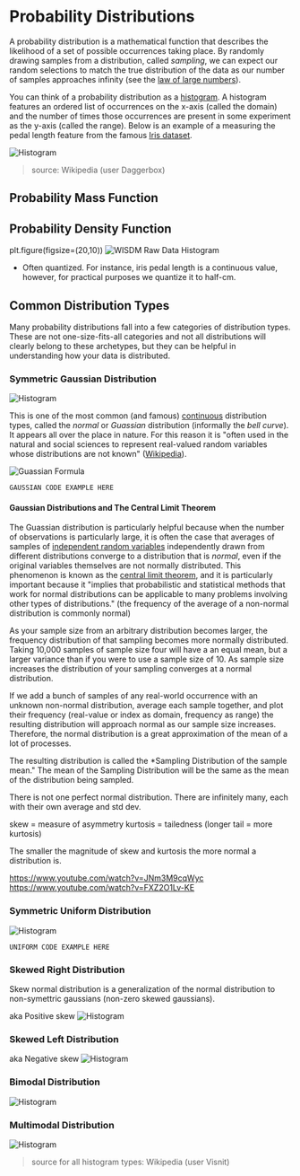 # Probability Distributions

A probability distribution is a mathematical function that describes the likelihood of a set of possible occurrences taking place. By randomly drawing samples from a distribution, called *sampling*, we can expect our random selections to match the true distribution of the data as our number of samples approaches infinity (see the [law of large numbers](https://en.wikipedia.org/wiki/Law_of_large_numbers)).

You can think of a probability distribution as a [histogram](https://en.wikipedia.org/wiki/Histogram). A histogram features an ordered list of occurrences on the x-axis (called the domain) and the number of times those occurrences are present in some experiment as the y-axis (called the range). Below is an example of a measuring the pedal length feature from the famous [Iris dataset](https://en.wikipedia.org/wiki/Iris_flower_data_set). 

![Histogram](images/histogram.png)
> source: Wikipedia (user Daggerbox)

## Probability Mass Function

## Probability Density Function

plt.figure(figsize=(20,10))
![WISDM Raw Data Histogram](images/histogram-wisdm-raw-data.png)

- Often quantized. For instance, iris pedal length is a continuous value, however, for practical purposes we quantize it to half-cm. 

## Common Distribution Types

Many probability distributions fall into a few categories of distribution types. These are not one-size-fits-all categories and not all distributions will clearly belong to these archetypes, but they can be helpful in understanding how your data is distributed. 

### Symmetric Gaussian Distribution 

![Histogram](images/histogram-symmetric.png)

This is one of the most common (and famous) [continuous](discrete-vs-continuous-data.html) distribution types, called the *normal* or *Guassian* distribution (informally the *bell curve*). It appears all over the place in nature. For this reason it is "often used in the natural and social sciences to represent real-valued random variables whose distributions are not known" ([Wikipedia](https://en.wikipedia.org/wiki/Normal_distribution)).

![Guassian Formula](images/gaussian-formula.svg)

```
GAUSSIAN CODE EXAMPLE HERE
```

#### Gaussian Distributions and The Central Limit Theorem

The Guassian distribution is particularly helpful because when the number of observations is particularly large, it is often the case that averages of samples of [independent random variables](https://en.wikipedia.org/wiki/Independence_(probability_theory)) independently drawn from different distributions converge to a distribution that is *normal*, even if the original variables themselves are not normally distributed. This phenomenon is known as the [central limit theorem](https://en.wikipedia.org/wiki/Central_limit_theorem), and it is particularly important because it "implies that probabilistic and statistical methods that work for normal distributions can be applicable to many problems involving other types of distributions." (the frequency of the average of a non-normal distribution is commonly normal)

As your sample size from an arbitrary distribution becomes larger, the frequency distribution of that sampling becomes more normally distributed. Taking 10,000 samples of sample size four will have a an equal mean, but a larger variance than if you were to use a sample size of 10. As sample size increases the distribution of your sampling converges at a normal distribution. 

If we add a bunch of samples of any real-world occurrence with an unknown non-normal distribution, average each sample together, and plot their frequency (real-value or index as domain, frequency as range) the resulting distribution will approach normal as our sample size increases. Therefore, the normal distribution is a great approximation of the mean of a lot of processes.

The resulting distribution is called the *Sampling Distribution of the sample mean." The mean of the Sampling Distribution will be the same as the mean of the distribution being sampled.

There is not one perfect normal distribution. There are infinitely many, each with their own average and std dev.

skew = measure of asymmetry 
kurtosis = tailedness (longer tail = more kurtosis)

The smaller the magnitude of skew and kurtosis the more normal a distribution is.

https://www.youtube.com/watch?v=JNm3M9cqWyc
https://www.youtube.com/watch?v=FXZ2O1Lv-KE

### Symmetric Uniform Distribution

![Histogram](images/histogram-uniform-symettric.png)

```
UNIFORM CODE EXAMPLE HERE
```

### Skewed Right Distribution

Skew normal distribution is a generalization of the normal distribution to non-symettric gaussians (non-zero skewed gaussians).

aka Positive skew
![Histogram](images/histogram-skewed-right.png)

### Skewed Left Distribution

aka Negative skew
![Histogram](images/histogram-skewed-left.png)

### Bimodal Distribution

![Histogram](images/histogram-bimodal.png)

### Multimodal Distribution

![Histogram](images/histogram-multimodal.png)

> source for all histogram types: Wikipedia (user Visnit)
